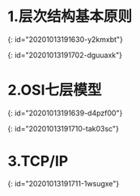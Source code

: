 # 1.层次结构基本原则
{: id="20201013191630-y2kmxbt"}

{: id="20201013191702-dguuaxk"}

# 2.OSI七层模型
{: id="20201013191639-d4pzf00"}

{: id="20201013191710-tak03sc"}

# 3.TCP/IP
{: id="20201013191711-1wsugxe"}
